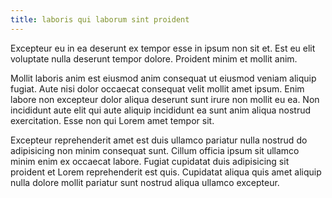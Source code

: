 ```yaml
---
title: laboris qui laborum sint proident
---
```


Excepteur eu in ea deserunt ex tempor esse in ipsum non sit et. Est eu elit voluptate nulla deserunt tempor dolore. Proident minim et mollit anim.

Mollit laboris anim est eiusmod anim consequat ut eiusmod veniam aliquip fugiat. Aute nisi dolor occaecat consequat velit mollit amet ipsum. Enim labore non excepteur dolor aliqua deserunt sunt irure non mollit eu ea. Non incididunt aute elit qui aute aliquip incididunt ea sunt anim aliqua nostrud exercitation. Esse non qui Lorem amet tempor sit.

Excepteur reprehenderit amet est duis ullamco pariatur nulla nostrud do adipisicing non minim consequat sunt. Cillum officia ipsum sit ullamco minim enim ex occaecat labore. Fugiat cupidatat duis adipisicing sit proident et Lorem reprehenderit est quis. Cupidatat aliqua quis amet aliquip nulla dolore mollit pariatur sunt nostrud aliqua ullamco excepteur.